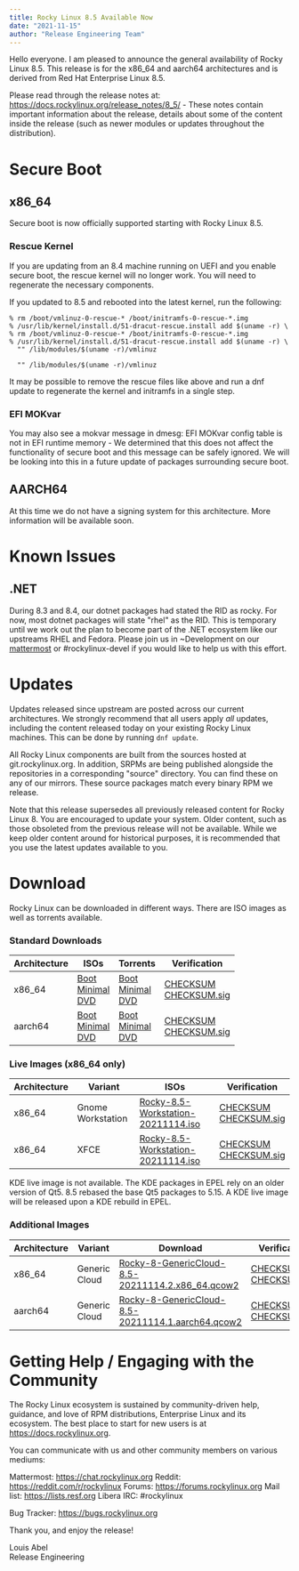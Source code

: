 ```yaml
---
title: Rocky Linux 8.5 Available Now
date: "2021-11-15"
author: "Release Engineering Team"
---
```


Hello everyone. I am pleased to announce the general availability of Rocky Linux 8.5. This release is for the x86_64 and aarch64 architectures and is derived from Red Hat Enterprise Linux 8.5.

Please read through the release notes at: https://docs.rockylinux.org/release_notes/8_5/ - These notes contain important information about the release, details about some of the content inside the release (such as newer modules or updates throughout the distribution).

# Secure Boot

## x86_64

Secure boot is now officially supported starting with Rocky Linux 8.5.

### Rescue Kernel

If you are updating from an 8.4 machine running on UEFI and you enable secure boot, the rescue kernel will no longer work. You will need to regenerate the necessary components.

If you updated to 8.5 and rebooted into the latest kernel, run the following:

```
% rm /boot/vmlinuz-0-rescue-* /boot/initramfs-0-rescue-*.img
% /usr/lib/kernel/install.d/51-dracut-rescue.install add $(uname -r) \
% rm /boot/vmlinuz-0-rescue-* /boot/initramfs-0-rescue-*.img
% /usr/lib/kernel/install.d/51-dracut-rescue.install add $(uname -r) \
  "" /lib/modules/$(uname -r)/vmlinuz

  "" /lib/modules/$(uname -r)/vmlinuz
```

It may be possible to remove the rescue files like above and run a dnf update to regenerate the kernel and initramfs in a single step.

### EFI MOKvar

You may also see a mokvar message in dmesg: EFI MOKvar config table is not in EFI runtime memory - We determined that this does not affect the functionality of secure boot and this message can be safely ignored. We will be looking into this in a future update of packages surrounding secure boot.

## AARCH64

At this time we do not have a signing system for this architecture. More information will be available soon.

# Known Issues

## .NET

During 8.3 and 8.4, our dotnet packages had stated the RID as rocky. For now, most dotnet packages will state "rhel" as the RID. This is temporary until we work out the plan to become part of the .NET ecosystem like our upstreams RHEL and Fedora. Please join us in ~Development on our [mattermost](https://chat.rockylinux.org) or #rockylinux-devel if you would like to help us with this effort.

# Updates

Updates released since upstream are posted across our current architectures. We strongly recommend that all users apply _all_ updates, including the content released today on your existing Rocky Linux machines. This can be done by running `dnf update`.

All Rocky Linux components are built from the sources hosted at git.rockylinux.org. In addition, SRPMs are being published alongside the repositories in a corresponding "source" directory. You can find these on any of our mirrors. These source packages match every binary RPM we release.

Note that this release supersedes all previously released content for Rocky Linux 8. You are encouraged to update your system. Older content, such as those obsoleted from the previous release will not be available. While we keep older content around for historical purposes, it is recommended that you use the latest updates available to you.

# Download

Rocky Linux can be downloaded in different ways. There are ISO images as well as torrents available.

### Standard Downloads

| Architecture | ISOs                                                                                                                                                                                                                                                                                                    | Torrents                                                                                                                                                                                                                                                                                                            | Verification                                                                                                                                                                 |
| ------------ | ------------------------------------------------------------------------------------------------------------------------------------------------------------------------------------------------------------------------------------------------------------------------------------------------------- | ------------------------------------------------------------------------------------------------------------------------------------------------------------------------------------------------------------------------------------------------------------------------------------------------------------------- | ---------------------------------------------------------------------------------------------------------------------------------------------------------------------------- |
| x86_64       | [Boot](https://dl.rockylinux.org/vault/rocky/8.5/isos/x86_64/Rocky-8.5-x86_64-boot.iso)<br> [Minimal](https://dl.rockylinux.org/vault/rocky/8.5/isos/x86_64/Rocky-8.5-x86_64-minimal.iso) <br> [DVD](https://dl.rockylinux.org/vault/rocky/8.5/isos/x86_64/Rocky-8.5-x86_64-dvd1.iso)       | [Boot](https://dl.rockylinux.org/vault/rocky/8.5/isos/x86_64/Rocky-8.5-x86_64-boot.iso)<br> [Minimal](https://dl.rockylinux.org/vault/rocky/8.5/isos/x86_64/Rocky-8.5-x86_64-minimal.torrent) <br> [DVD](https://dl.rockylinux.org/vault/rocky/8.5/isos/x86_64/Rocky-8.5-x86_64-dvd1.torrent)       | [CHECKSUM](https://dl.rockylinux.org/vault/rocky/8.5/isos/x86_64/CHECKSUM) <br> [CHECKSUM.sig](https://dl.rockylinux.org/vault/rocky/8.5/isos/x86_64/CHECKSUM.sig)   |
| aarch64      | [Boot](https://dl.rockylinux.org/vault/rocky/8.5/isos/aarch64/Rocky-8.5-aarch64-boot.iso)<br> [Minimal](https://dl.rockylinux.org/vault/rocky/8.5/isos/aarch64/Rocky-8.5-aarch64-minimal.iso) <br> [DVD](https://dl.rockylinux.org/vault/rocky/8.5/isos/aarch64/Rocky-8.5-aarch64-dvd1.iso) | [Boot](https://dl.rockylinux.org/vault/rocky/8.5/isos/aarch64/Rocky-8.5-aarch64-boot.torrent)<br> [Minimal](https://dl.rockylinux.org/vault/rocky/8.5/isos/aarch64/Rocky-8.5-aarch64-minimal.torrent) <br> [DVD](https://dl.rockylinux.org/vault/rocky/8.5/isos/aarch64/Rocky-8.5-aarch64-dvd1.torrent) | [CHECKSUM](https://dl.rockylinux.org/vault/rocky/8.5/isos/aarch64/CHECKSUM) <br> [CHECKSUM.sig](https://dl.rockylinux.org/vault/rocky/8.5/isos/aarch64/CHECKSUM.sig) |

### Live Images (x86_64 only)

| Architecture | Variant           | ISOs                                                                                                                               | Verification                                                                                                                                                               |
| ------------ | ----------------- | ---------------------------------------------------------------------------------------------------------------------------------- | -------------------------------------------------------------------------------------------------------------------------------------------------------------------------- |
| x86_64       | Gnome Workstation | [Rocky-8.5-Workstation-20211114.iso](https://dl.rockylinux.org/vault/rocky/8.5/Live/x86_64/Rocky-8.5-Workstation-20211114.iso) | [CHECKSUM](https://dl.rockylinux.org/vault/rocky/8.5/Live/x86_64/CHECKSUM) <br> [CHECKSUM.sig](https://dl.rockylinux.org/vault/rocky/8.5/Live/x86_64/CHECKSUM.sig) |
| x86_64       | XFCE              | [Rocky-8.5-Workstation-20211114.iso](https://dl.rockylinux.org/vault/rocky/8.5/Live/x86_64/Rocky-8.5-XFCE-20211115.iso)        | [CHECKSUM](https://dl.rockylinux.org/vault/rocky/8.5/Live/x86_64/CHECKSUM) <br> [CHECKSUM.sig](https://dl.rockylinux.org/vault/rocky/8.5/Live/x86_64/CHECKSUM.sig) |

KDE live image is not available. The KDE packages in EPEL rely on an older
version of Qt5. 8.5 rebased the base Qt5 packages to 5.15. A KDE live image will
be released upon a KDE rebuild in EPEL.

### Additional Images

| Architecture | Variant       | Download                                                                                                                                                 | Verification                                                                                                                                               |
| ------------ | ------------- | -------------------------------------------------------------------------------------------------------------------------------------------------------- | ---------------------------------------------------------------------------------------------------------------------------------------------------------- |
| x86_64       | Generic Cloud | [Rocky-8-GenericCloud-8.5-20211114.2.x86_64.qcow2](https://dl.rockylinux.org/vault/rocky/8.5/images/Rocky-8-GenericCloud-8.5-20211114.2.x86_64.qcow2)   | [CHECKSUM](https://dl.rockylinux.org/vault/rocky/8.5/images/CHECKSUM) <br> [CHECKSUM.sig](https://dl.rockylinux.org/vault/rocky/8.5/images/CHECKSUM.sig) |
| aarch64      | Generic Cloud | [Rocky-8-GenericCloud-8.5-20211114.1.aarch64.qcow2](https://dl.rockylinux.org/vault/rocky/8.5/images/Rocky-8-GenericCloud-8.5.20211114.1.aarch64.qcow2) | [CHECKSUM](https://download.rockylinux.org/pub/rocky/8/images/x86_64/CHECKSUM) <br> [CHECKSUM.sig](https://download.rockylinux.org/pub/rocky/8/images/x86_64/CHECKSUM.sig) |

# Getting Help / Engaging with the Community

The Rocky Linux ecosystem is sustained by community-driven help, guidance, and love of RPM distributions, Enterprise Linux and its ecosystem. The best place to start for new users is at https://docs.rockylinux.org.

You can communicate with us and other community members on various mediums:

Mattermost: https://chat.rockylinux.org
Reddit: https://reddit.com/r/rockylinux
Forums: https://forums.rockylinux.org
Mail list: https://lists.resf.org
Libera IRC: #rockylinux

Bug Tracker: https://bugs.rockylinux.org

Thank you, and enjoy the release!

Louis Abel<br>
Release Engineering
